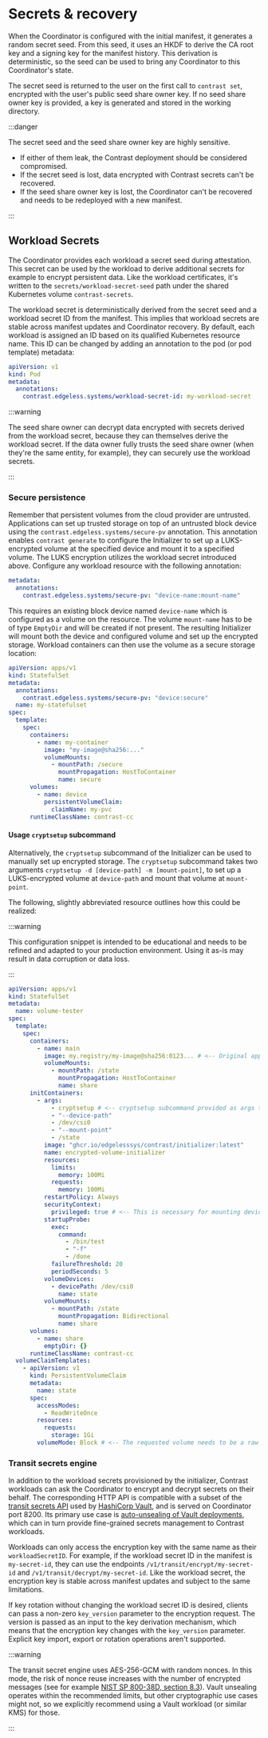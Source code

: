 # Secrets & recovery

When the Coordinator is configured with the initial manifest, it generates a random secret seed.
From this seed, it uses an HKDF to derive the CA root key and a signing key for the manifest history.
This derivation is deterministic, so the seed can be used to bring any Coordinator to this Coordinator's state.

The secret seed is returned to the user on the first call to `contrast set`, encrypted with the user's public seed share owner key.
If no seed share owner key is provided, a key is generated and stored in the working directory.

:::danger

The secret seed and the seed share owner key are highly sensitive.

- If either of them leak, the Contrast deployment should be considered compromised.
- If the secret seed is lost, data encrypted with Contrast secrets can't be recovered.
- If the seed share owner key is lost, the Coordinator can't be recovered and needs to be redeployed with a new manifest.

:::

## Workload Secrets

The Coordinator provides each workload a secret seed during attestation.
This secret can be used by the workload to derive additional secrets for example to encrypt persistent data.
Like the workload certificates, it's written to the `secrets/workload-secret-seed` path under the shared Kubernetes volume `contrast-secrets`.

The workload secret is deterministically derived from the secret seed and a workload secret ID from the manifest.
This implies that workload secrets are stable across manifest updates and Coordinator recovery.
By default, each workload is assigned an ID based on its qualified Kubernetes resource name.
This ID can be changed by adding an annotation to the pod (or pod template) metadata:

```yaml
apiVersion: v1
kind: Pod
metadata:
  annotations:
    contrast.edgeless.systems/workload-secret-id: my-workload-secret
```

:::warning

The seed share owner can decrypt data encrypted with secrets derived from the workload secret, because they can themselves derive the workload secret.
If the data owner fully trusts the seed share owner (when they're the same entity, for example), they can securely use the workload secrets.

:::

### Secure persistence

<!-- TODO(burgerdev): this should be a how-to. -->

Remember that persistent volumes from the cloud provider are untrusted.
Applications can set up trusted storage on top of an untrusted block device using the `contrast.edgeless.systems/secure-pv` annotation.
This annotation enables `contrast generate` to configure the Initializer to set up a LUKS-encrypted volume at the specified device and mount it to a specified volume.
The LUKS encryption utilizes the workload secret introduced above.
Configure any workload resource with the following annotation:

```yaml
metadata:
  annotations:
    contrast.edgeless.systems/secure-pv: "device-name:mount-name"
```

This requires an existing block device named `device-name` which is configured as a volume on the resource.
The volume `mount-name` has to be of type `EmptyDir` and will be created if not present.
The resulting Initializer will mount both the device and configured volume and set up the encrypted storage.
Workload containers can then use the volume as a secure storage location:

```yaml
apiVersion: apps/v1
kind: StatefulSet
metadata:
  annotations:
    contrast.edgeless.systems/secure-pv: "device:secure"
  name: my-statefulset
spec:
  template:
    spec:
      containers:
        - name: my-container
          image: "my-image@sha256:..."
          volumeMounts:
            - mountPath: /secure
              mountPropagation: HostToContainer
              name: secure
      volumes:
        - name: device
          persistentVolumeClaim:
            claimName: my-pvc
      runtimeClassName: contrast-cc
```

#### Usage `cryptsetup` subcommand

Alternatively, the `cryptsetup` subcommand of the Initializer can be used to manually set up encrypted storage.
The `cryptsetup` subcommand takes two arguments `cryptsetup -d [device-path] -m [mount-point]`, to set up a LUKS-encrypted volume at `device-path` and mount that volume at `mount-point`.

The following, slightly abbreviated resource outlines how this could be realized:

:::warning

This configuration snippet is intended to be educational and needs to be refined and adapted to your production environment.
Using it as-is may result in data corruption or data loss.

:::

```yaml
apiVersion: apps/v1
kind: StatefulSet
metadata:
  name: volume-tester
spec:
  template:
    spec:
      containers:
        - name: main
          image: my.registry/my-image@sha256:0123... # <-- Original application requiring encrypted disk.
          volumeMounts:
            - mountPath: /state
              mountPropagation: HostToContainer
              name: share
      initContainers:
        - args:
            - cryptsetup # <-- cryptsetup subcommand provided as args to the initializer binary.
            - "--device-path"
            - /dev/csi0
            - "--mount-point"
            - /state
          image: "ghcr.io/edgelesssys/contrast/initializer:latest"
          name: encrypted-volume-initializer
          resources:
            limits:
              memory: 100Mi
            requests:
              memory: 100Mi
          restartPolicy: Always
          securityContext:
            privileged: true # <-- This is necessary for mounting devices.
          startupProbe:
            exec:
              command:
                - /bin/test
                - "-f"
                - /done
            failureThreshold: 20
            periodSeconds: 5
          volumeDevices:
            - devicePath: /dev/csi0
              name: state
          volumeMounts:
            - mountPath: /state
              mountPropagation: Bidirectional
              name: share
      volumes:
        - name: share
          emptyDir: {}
      runtimeClassName: contrast-cc
  volumeClaimTemplates:
    - apiVersion: v1
      kind: PersistentVolumeClaim
      metadata:
        name: state
      spec:
        accessModes:
          - ReadWriteOnce
        resources:
          requests:
            storage: 1Gi
        volumeMode: Block # <-- The requested volume needs to be a raw block device.
```

### Transit secrets engine

In addition to the workload secrets provisioned by the initializer, Contrast workloads can ask the Coordinator to encrypt and decrypt secrets on their behalf.
The corresponding HTTP API is compatible with a subset of the [transit secrets API](https://openbao.org/api-docs/secret/transit/) used by [HashiCorp Vault](https://www.hashicorp.com/en/products/vault), and is served on Coordinator port 8200.
Its primary use case is [auto-unsealing of Vault deployments](../howto/vault.md), which can in turn provide fine-grained secrets management to Contrast workloads.

Workloads can only access the encryption key with the same name as their `workloadSecretID`.
For example, if the workload secret ID in the manifest is `my-secret-id`, they can use the endpoints `/v1/transit/encrypt/my-secret-id` and `/v1/transit/decrypt/my-secret-id`.
Like the workload secret, the encryption key is stable across manifest updates and subject to the same limitations.

If key rotation without changing the workload secret ID is desired, clients can pass a non-zero `key_version` parameter to the encryption request.
The version is passed as an input to the key derivation mechanism, which means that the encryption key changes with the `key_version` parameter.
Explicit key import, export or rotation operations aren't supported.

:::warning

The transit secret engine uses AES-256-GCM with random nonces.
In this mode, the risk of nonce reuse increases with the number of encrypted messages (see for example [NIST SP 800-38D, section 8.3](https://nvlpubs.nist.gov/nistpubs/Legacy/SP/nistspecialpublication800-38d.pdf)).
Vault unsealing operates within the recommended limits, but other cryptographic use cases might not, so we explicitly recommend using a Vault workload (or similar KMS) for those.

:::
